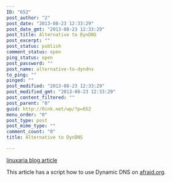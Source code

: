 ```yaml
---
ID: "652"
post_author: "2"
post_date: "2013-08-23 12:33:29"
post_date_gmt: "2013-08-23 12:33:29"
post_title: Alternative to DynDNS
post_excerpt: ""
post_status: publish
comment_status: open
ping_status: open
post_password: ""
post_name: alternative-to-dyndns
to_ping: ""
pinged: ""
post_modified: "2013-08-23 12:33:29"
post_modified_gmt: "2013-08-23 12:33:29"
post_content_filtered: ""
post_parent: "0"
guid: http://0ink.net/wp/?p=652
menu_order: "0"
post_type: post
post_mime_type: ""
comment_count: "0"
title: Alternative to DynDNS

---
```


<a href="http://linuxaria.com/howto/dynamic-dns-with-bash-afraid-org">linuxaria blog article</a>

This article has a script how to use Dynamic DNS on 
<a href="http://freedns.afraid.org/">afraid.org</a>.

